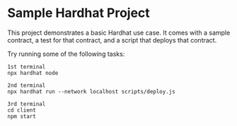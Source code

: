 # Sample Hardhat Project

This project demonstrates a basic Hardhat use case. It comes with a sample contract, a test for that contract, and a script that deploys that contract.

Try running some of the following tasks:

```shell
1st terminal
npx hardhat node

2nd terminal
npx hardhat run --network localhost scripts/deploy.js  

3rd terminal
cd client
npm start

```
